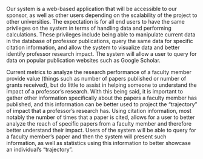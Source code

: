 Our system is a web-based application that will be accessible to our sponsor, as well as other users depending on the scalability of the project to other universities. The expectation is for all end users to have the same privileges on the system in terms of handling data and performing calculations. These privileges include being able to manipulate current data in the database of professor publications, query the same data for specific citation information, and allow the system to visualize data and better identify professor research impact. The system will allow a user to query for data on popular publication websites such as Google Scholar.


Current metrics to analyze the research performance of a faculty member provide value (things such as number of papers published or number of grants received), but do little to assist in helping someone to understand the impact of a professor’s research. With this being said, it is important to gather other information specifically about the papers a faculty member has published, and this information can be better used to project the “trajectory” of impact that a professor’s research has. Using citation information, most notably the number of times that a paper is cited, allows for a user to better analyze the reach of specific papers from a faculty member and therefore better understand their impact. Users of the system will be able to query for a faculty member’s paper and then the system will present such information, as well as statistics using this information to better showcase an individual’s “trajectory”.
